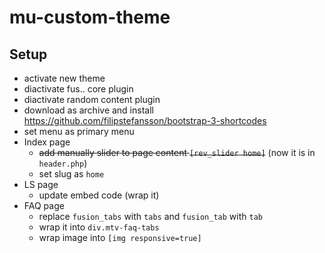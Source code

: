 # mu-custom-theme

## Setup
- activate new theme
- diactivate fus.. core plugin
- diactivate random content plugin
- download as archive and install https://github.com/filipstefansson/bootstrap-3-shortcodes
- set menu as primary menu
- Index page
  - <del>add manually slider to page content `[rev_slider home]`</del> (now it is in `header.php`)
  - set slug as `home`
- LS page
  - update embed code (wrap it)
- FAQ page
  - replace `fusion_tabs` with `tabs` and `fusion_tab` with `tab`
  - wrap it into `div.mtv-faq-tabs`
  - wrap image into `[img responsive=true]`
